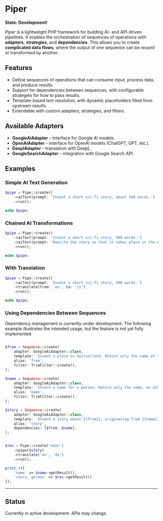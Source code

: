 # Piper

**State: Development!**

Piper is a lightweight PHP framework for building AI- and API-driven pipelines. It enables the orchestration of sequences of operations with **adapters**, **strategies**, and **dependencies**. This allows you to create **complicated data flows**, where the output of one sequence can be reused or transformed by another.

## Features
- Define sequences of operations that can consume input, process data, and produce results.
- Support for dependencies between sequences, with configurable strategies for how to pass results.
- Template-based text resolution, with dynamic placeholders filled from upstream results.
- Extendable with custom adapters, strategies, and filters.

## Available Adapters
- **GoogleAiAdapter** – interface for Google AI models.
- **OpenAiAdapter** – interface for OpenAI models (ChatGPT, GPT, etc.).
- **DeeplAdapter** – translation with DeepL.
- **GoogleSearchAdapter** – integration with Google Search API.

## Examples

### Simple AI Text Generation
```php
$pipe = Pipe::create()
    ->aiText(prompt: 'Invent a short sci-fi story, about 500 words.')
    ->run();

echo $pipe;
```

### Chained AI Transformations
```php
$pipe = Pipe::create()
    ->aiText(prompt: 'Invent a short sci-fi story, 500 words.')
    ->aiText(prompt: 'Rewrite the story so that it takes place in the Wild West. Story: {{input}}')
    ->run();

echo $pipe;
```

### With Translation
```php
$pipe = Pipe::create()
    ->aiText(prompt: 'Invent a short sci-fi story, 500 words.')
    ->translate(from: 'en', to: 'it')
    ->run();

echo $pipe;
```

### Using Dependencies Between Sequences

Dependency management is currently under development. The following example illustrates the intended usage, but the feature is not yet fully implemented.
```php

$from = Sequence::create(
    adapter: GoogleAiAdapter::class,
    template: 'Invent a place in Switzerland. Return only the name of the place, No other text.',
    alias: 'from',
    filter: TrimFilter::create(),
);

$name = Sequence::create(
    adapter: GoogleAiAdapter::class,
    template: 'Invent a name for a person. Return only the name, no other text.',
    alias: 'name',
    filter: TrimFilter::create(),
);

$story = Sequence::create(
    adapter: GoogleAiAdapter::class,
    template: 'Invent a story about {{from}}, originating from {{name}}.',
    alias: 'story',
    dependencies: [$from, $name],
);


$res = Pipe::create('main')
    ->pipe($story)
    ->translate('en', 'de')
    ->run();

print_r([
    'name' => $name->getResult(),
    'story, german' => $res->getResult()
]);

```

---

## Status
Currently in active development. APIs may change.
